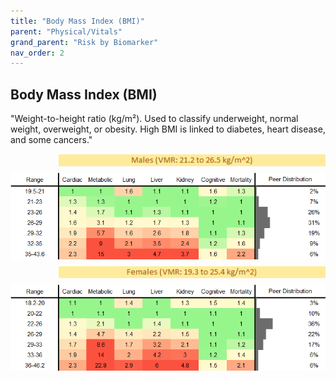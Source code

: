 ```yaml
---
title: "Body Mass Index (BMI)"
parent: "Physical/Vitals"
grand_parent: "Risk by Biomarker"
nav_order: 2
---
```



## Body Mass Index (BMI)


"Weight-to-height ratio (kg/m²). Used to classify underweight, normal weight, overweight, or obesity. High BMI is linked to diabetes, heart disease, and some cancers."

<div style="display: flex; flex-direction: column; gap: 10px;">

  <img src="/assets/images/vmrbiomarker_bmi__male.png" alt="Body Mass Index (BMI) VMR Male" style="margin-left: 15%">
  <img src="/assets/images/rr_bmi__male.png" alt="Body Mass Index (BMI) RR Male">

  <img src="/assets/images/vmrbiomarker_bmi__female.png" alt="Body Mass Index (BMI) VMR Female" style="margin-left: 15%; ">
  <img src="/assets/images/rr_bmi__female.png" alt="Body Mass Index (BMI) RR Female">

</div>



